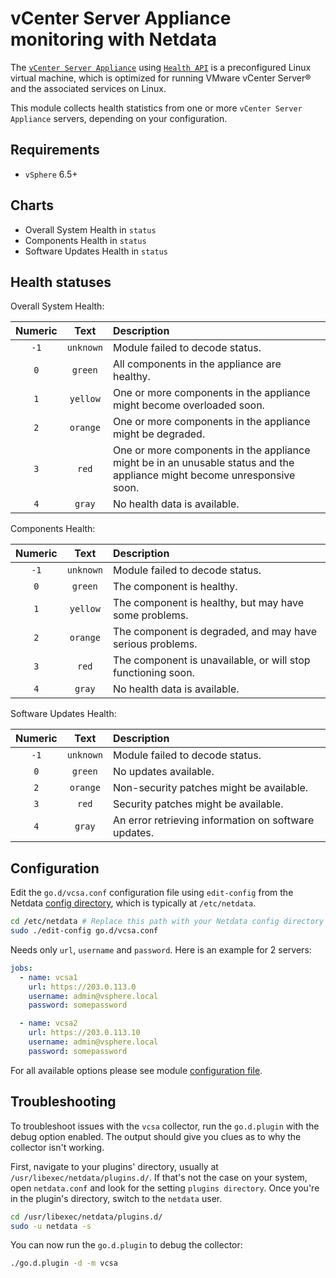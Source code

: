 <!--
title: "vCenter Server Appliance monitoring with Netdata"
description: "Monitor the health and performance of vCenter appliances with zero configuration, per-second metric granularity, and interactive visualizations."
custom_edit_url: https://github.com/netdata/go.d.plugin/blob/master/modules/vcsa/README.md
sidebar_label: "vCenter Server Appliance"
-->

# vCenter Server Appliance monitoring with Netdata

The [`vCenter Server Appliance`](https://docs.vmware.com/en/VMware-vSphere/6.5/com.vmware.vsphere.vcsa.doc/GUID-223C2821-BD98-4C7A-936B-7DBE96291BA4.html)
using [`Health API`](https://code.vmware.com/apis/60/vcenter-server-appliance-management) is a preconfigured Linux
virtual machine, which is optimized for running VMware vCenter Server® and the associated services on Linux.

This module collects health statistics from one or more `vCenter Server Appliance` servers, depending on your
configuration.

## Requirements

- `vSphere` 6.5+

## Charts

- Overall System Health in `status`
- Components Health in `status`
- Software Updates Health in `status`

## Health statuses

Overall System Health:

| Numeric |   Text    | Description                                                                                                              |
|:-------:|:---------:|:-------------------------------------------------------------------------------------------------------------------------|
|  `-1`   | `unknown` | Module failed to decode status.                                                                                          |
|   `0`   |  `green`  | All components in the appliance are healthy.                                                                             |
|   `1`   | `yellow`  | One or more components in the appliance might become overloaded soon.                                                    |
|   `2`   | `orange`  | One or more components in the appliance might be degraded.                                                               |
|   `3`   |   `red`   | One or more components in the appliance might be in an unusable status and the appliance might become unresponsive soon. |
|   `4`   |  `gray`   | No health data is available.                                                                                             |

Components Health:

| Numeric |   Text    | Description                                                  |
|:-------:|:---------:|:-------------------------------------------------------------|
|  `-1`   | `unknown` | Module failed to decode status.                              |
|   `0`   |  `green`  | The component is healthy.                                    |
|   `1`   | `yellow`  | The component is healthy, but may have some problems.        |
|   `2`   | `orange`  | The component is degraded, and may have serious problems.    |
|   `3`   |   `red`   | The component is unavailable, or will stop functioning soon. |
|   `4`   |  `gray`   | No health data is available.                                 |

Software Updates Health:

| Numeric |   Text    | Description                                          |
|:-------:|:---------:|:-----------------------------------------------------|
|  `-1`   | `unknown` | Module failed to decode status.                      |
|   `0`   |  `green`  | No updates available.                                |
|   `2`   | `orange`  | Non-security patches might be available.             |
|   `3`   |   `red`   | Security patches might be available.                 |
|   `4`   |  `gray`   | An error retrieving information on software updates. |

## Configuration

Edit the `go.d/vcsa.conf` configuration file using `edit-config` from the
Netdata [config directory](https://learn.netdata.cloud/docs/configure/nodes), which is typically at `/etc/netdata`.

```bash
cd /etc/netdata # Replace this path with your Netdata config directory
sudo ./edit-config go.d/vcsa.conf
```

Needs only `url`, `username` and `password`. Here is an example for 2 servers:

```yaml
jobs:
  - name: vcsa1
    url: https://203.0.113.0
    username: admin@vsphere.local
    password: somepassword

  - name: vcsa2
    url: https://203.0.113.10
    username: admin@vsphere.local
    password: somepassword
```

For all available options please see
module [configuration file](https://github.com/netdata/go.d.plugin/blob/master/config/go.d/vcsa.conf).

## Troubleshooting

To troubleshoot issues with the `vcsa` collector, run the `go.d.plugin` with the debug option enabled. The output should
give you clues as to why the collector isn't working.

First, navigate to your plugins' directory, usually at `/usr/libexec/netdata/plugins.d/`. If that's not the case on your
system, open `netdata.conf` and look for the setting `plugins directory`. Once you're in the plugin's directory, switch
to the `netdata` user.

```bash
cd /usr/libexec/netdata/plugins.d/
sudo -u netdata -s
```

You can now run the `go.d.plugin` to debug the collector:

```bash
./go.d.plugin -d -m vcsa
```
